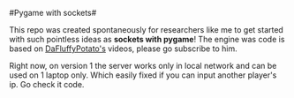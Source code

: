 #Pygame with sockets#

This repo was created spontaneously for researchers like me to get started with such pointless ideas as **sockets with pygame**!
The engine was code is based on [DaFluffyPotato's](https://www.youtube.com/@DaFluffyPotato) videos, please go subscribe to him.

Right now, on version 1 the server works only in local network and can be used on 1 laptop only. Which easily fixed if you can input another player's ip. Go check it code.
